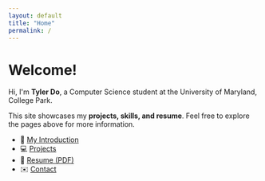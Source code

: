 ```yaml
---
layout: default
title: "Home"
permalink: /
---
```

# Welcome!

Hi, I'm **Tyler Do**, a Computer Science student at the University of Maryland, College Park.  

This site showcases my **projects, skills, and resume**. Feel free to explore the pages above for more information.

- 📄 [My Introduction](introduction.md)  
- 💻 [Projects](projects.md)  
- 📜 [Resume (PDF)](resume.pdf)  
- ✉️ [Contact](mailto:tyler.do248@gmail.com)

